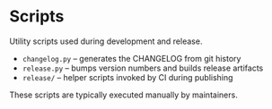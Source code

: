 # Scripts

Utility scripts used during development and release.

- `changelog.py` – generates the CHANGELOG from git history
- `release.py` – bumps version numbers and builds release artifacts
- `release/` – helper scripts invoked by CI during publishing

These scripts are typically executed manually by maintainers.
